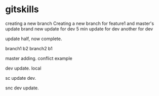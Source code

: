 # gitskills
creating a new branch
Creating a new branch for feature1 and master's update
brand new update for dev
5 min update for dev
another for dev

update half, now complete.

branch1 b2
branch2
b1


master adding.
conflict example

dev update. local

sc update dev.

snc dev update.

